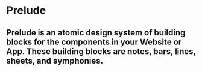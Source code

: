 # Prelude

## Prelude is an atomic design system of building blocks for the components in your Website or App. These building blocks are notes, bars, lines, sheets, and symphonies.

